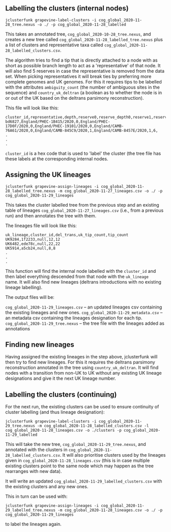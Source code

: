 ## Labelling the clusters (internal nodes)

```
jclusterfunk grapevine-label-clusters -i cog_global_2020-11-28_tree.nexus -o ./ -p cog_global_2020-11-28_labelled
```

This takes an annotated tree, `cog_global_2020-10-28_tree.nexus`, and creates a new tree called `cog_global_2020-11-28_labelled_tree.nexus` plus a list of clusters and representative taxa called `cog_global_2020-11-28_labelled_clusters.csv`. 

The algorithm tries to find a tip that is directly attached to a node with as short as possible branch length to act as a 'representative' of that node. It will also find 5 reserves in case the representative is removed from the data set. When picking representatives it will break ties by preferring more complete genomes and UK genomes. For this it requires tips to be labelled with the attributes `ambiguity_count` (the number of ambiguous sites in the sequence) and `country_uk_deltran` (a boolean as to whether the node is in or out of the UK based on the deltrans parsimony reconstruction).

This file will look like this:
```
cluster_id,representative,depth,reserve0,reserve_depth0,reserve1,reserve_depth1,reserve2,reserve_depth2,reserve3,reserve_depth3,reserve4,reserve_depth4,tip_count,status
bd6827,England/PHEC-1B415/2020,0,England/PHEC-17D0F/2020,0,England/PHEC-19101/2020,0,England/CAMB-76A61/2020,0,England/CAMB-845C9/2020,1,England/CAMB-8457E/2020,1,6,
.
.
.
```

`cluster_id` is a hex code that is used to 'label' the cluster (the tree file has these labels at the corresponding internal nodes.

## Assigning the UK lineages

```
jclusterfunk grapevine-assign-lineages -i cog_global_2020-11-28_labelled_tree.nexus -m cog_global_2020-11-27_lineages.csv -o ./ -p cog_global_2020-11-29_lineages
```

This takes the cluster labelled tree from the previous step and an existing table of lineages `cog_global_2020-11-27_lineages.csv` (i.e., from a previous run) and then annotates the tree with them. 

The lineages file will look like this:
```
uk_lineage,cluster_id,del_trans,uk_tip_count,tip_count
UK9284,1f2233,null,12,12
UK6482,ede78c,null,22,22
UK5914,a5cb24,null,8,8
.
.
.
```

This function will find the internal node labelled with the `cluster_id` and then label everything descended from that node with the `uk_lineage` name. It will also find new lineages (deltrans introductions with no existing lineage labelling). 

The output files will be:

`cog_global_2020-11-29_lineages.csv` – an updated lineages csv containing the existing lineages and new ones.
`cog_global_2020-11-29_metadata.csv` – an metadata csv containing the lineages designation for each tip.
`cog_global_2020-11-29_tree.nexus` – the tree file with the lineages added as annotations

## Finding new lineages

Having assigned the existing lineages in the step above, jclusterfunk will then try to find new lineages. For this it requires the deltrans parsimony reconstruction annotated in the tree using `country_uk_deltran`. It will find nodes with a transition from non-UK to UK without any existing UK lineage designations and give it the next UK lineage number.

## Labelling the clusters (continuing)

For the next run, the existing clusters can be used to ensure continuity of cluster labelling (and thus lineage designation):

```
jclusterfunk grapevine-label-clusters -i cog_global_2020-11-29_tree.nexus -m cog_global_2020-11-28_labelled_clusters.csv -l cog_global_2020-11-28_lineages.csv -o ./clusters -p cog_global_2020-11-29_labelled
```

This will take the new tree, `cog_global_2020-11-29_tree.nexus`, and annotated with the clusters in `cog_global_2020-11-28_labelled_clusters.csv`. It will also prioritise clusters used by the lineages given in `cog_global_2020-11-28_lineages.csv` (this is in case multiple existing clusters point to the same node which may happen as the tree rearranges with new data).

It will write an updated `cog_global_2020-11-29_labelled_clusters.csv` with the existing clusters and any new ones.

This in turn can be used with:

```
jclusterfunk grapevine-assign-lineages -i cog_global_2020-11-29_labelled_tree.nexus -m cog_global_2020-11-28_lineages.csv -o ./ -p cog_global_2020-11-29_lineages
```

to label the lineages again.
